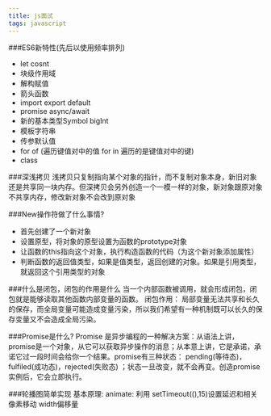 ```yaml
---
title: js面试
tags: javascript
---
```

###ES6新特性(先后以使用频率排列)
+ let cosnt 
+ 块级作用域
+ 解构赋值
+ 箭头函数
+ import export default
+ promise async/await
+ 新的基本类型Symbol bigInt
+ 模板字符串
+ 传参默认值
+ for of (遍历键值对中的值 for in 遍历的是键值对中的键)
+ class

###深浅拷贝
浅拷贝只复制指向某个对象的指针，而不复制对象本身，新旧对象还是共享同一块内存。但深拷贝会另外创造一个一模一样的对象，新对象跟原对象不共享内存，修改新对象不会改到原对象

###New操作符做了什么事情?
+ 首先创建了一个新对象
+ 设置原型，将对象的原型设置为函数的prototype对象
+ 让函数的this指向这个对象，执行构造函数的代码（为这个新对象添加属性）
+ 判断函数的返回值类型，如果是值类型，返回创建的对象。如果是引用类型，就返回这个引用类型的对象

###什么是闭包，闭包的作用是什么
当一个内部函数被调用，就会形成闭包，闭包就是能够读取其他函数内部变量的函数。
闭包作用：
局部变量无法共享和长久的保存，而全局变量可能造成变量污染，所以我们希望有一种机制既可以长久的保存变量又不会造成全局污染。

###Promise是什么?
Promise 是异步编程的一种解决方案：从语法上讲，promise是一个对象，从它可以获取异步操作的消息；从本意上讲，它是承诺，承诺它过一段时间会给你一个结果。promise有三种状态： pending(等待态)，fulfiled(成功态)，rejected(失败态) ；状态一旦改变，就不会再变。创造promise实例后，它会立即执行。




###轮播图简单实现
基本原理:
animate: 利用 setTimeout((),15)设置延迟和相关像素移动
width偏移量
